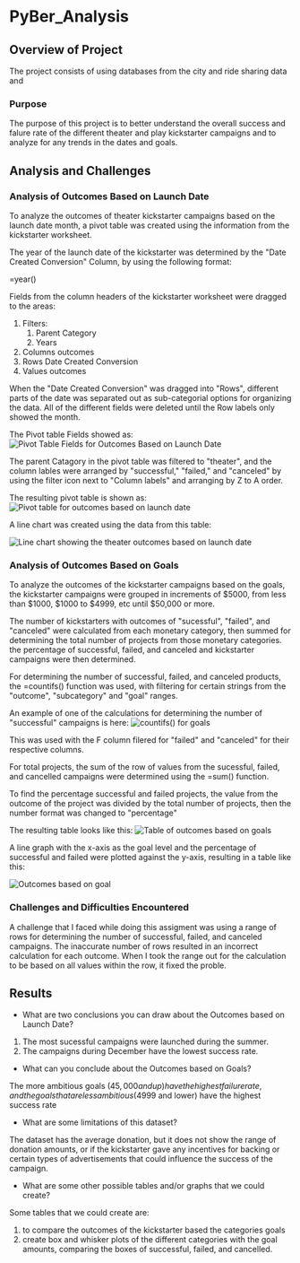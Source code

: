 # PyBer_Analysis

## Overview of Project
The project consists of using databases from the city and ride sharing data and 

### Purpose
The purpose of this project is to better understand the overall success and falure rate of the different theater and play kickstarter campaigns and to analyze for any trends in the dates and goals. 

## Analysis and Challenges

### Analysis of Outcomes Based on Launch Date
To analyze the outcomes of theater kickstarter campaigns based on the launch date month, a pivot table was created using the information from the kickstarter worksheet.

The year of the launch date of the kickstarter was determined by the "Date Created Conversion" Column, by using the following format:

=year()

Fields from the column headers of the kickstarter worksheet were dragged to the areas:

1. Filters:
    1. Parent Category
    2. Years
2. Columns
    outcomes
3. Rows
    Date Created Conversion
4. Values
    outcomes

When the "Date Created Conversion" was dragged into "Rows", different parts of the date was separated out as sub-categorial options for organizing the data. All of the different fields were deleted until the Row labels only showed the month. 

The Pivot table Fields showed as:
![Pivot Table Fields for Outcomes Based on Launch Date](https://github.com/jennymvo/kickstarter-analysis/blob/main/images/launch_date_PivotTableFields.png)

The parent Catagory in the pivot table was filtered to "theater", and the column lables were arranged by "successful," "failed," and "canceled" by using the filter icon next to "Column labels" and arranging by Z to A order. 

The resulting pivot table is shown as:
![Pivot table for outcomes based on launch date](https://github.com/jennymvo/kickstarter-analysis/blob/main/images/launch_date_PivotTable.png)

A line chart was created using the data from this table:

![Line chart showing the theater outcomes based on launch date](https://github.com/jennymvo/kickstarter-analysis/blob/main/resources/Theater_Outcomes_vs_Launch.png)
    
### Analysis of Outcomes Based on Goals
To analyze the outcomes of the kickstarter campaigns based on the goals, the kickstarter campaigns were grouped in increments of $5000, from less than $1000, $1000 to $4999, etc until $50,000 or more. 

The number of kickstarters with outcomes of "sucessful", "failed", and "canceled" were calculated from each monetary category, then summed for determining the total number of projects from those monetary categories. the percentage of successful, failed, and canceled and kickstarter campaigns were then determined. 

For determining the number of successful, failed, and canceled products, the =countifs() function was used, with filtering for certain strings from the "outcome", "subcategory" and "goal" ranges. 

An example of one of the calculations for determining the number of "successful" campaigns is here:
![countifs() for goals](https://github.com/jennymvo/kickstarter-analysis/blob/main/images/countifs_goals.png)

This was used with the F column filered for "failed" and "canceled" for their respective columns. 

For total projects, the sum of the row of values from the sucessful, failed, and cancelled campaigns were determined using the =sum() function. 

To find the percentage successful and failed projects, the value from the outcome of the project was divided by the total number of projects, then the number format was changed to "percentage"

The resulting table looks like this:
![Table of outcomes based on goals](https://github.com/jennymvo/kickstarter-analysis/blob/main/images/table_goals.png)

A line graph with the x-axis as the goal level and the percentage of successful and failed were plotted against the y-axis, resulting in a table like this:

![Outcomes based on goal](https://github.com/jennymvo/kickstarter-analysis/blob/main/resources/Outcomes_vs_Goals.png)

### Challenges and Difficulties Encountered
A challenge that I faced while doing this assigment was using a range of rows for determining the number of successful, failed, and canceled campaigns. The inaccurate number of rows resulted in an incorrect calculation for each outcome. When I took the range out for the calculation to be based on all values within the row, it fixed the proble. 

## Results

- What are two conclusions you can draw about the Outcomes based on Launch Date?

1. The most sucessful campaigns were launched during the summer.
2. The campaigns during December have the lowest success rate. 

- What can you conclude about the Outcomes based on Goals?

The more ambitious goals ($45,000 and up) have the highest failure rate, and the goals that are less ambitious ($4999 and lower) have the highest success rate

- What are some limitations of this dataset?

The dataset has the average donation, but it does not show the range of donation amounts, or if the kickstarter gave any incentives for backing or certain types of advertisements that could influence the success of the campaign. 

- What are some other possible tables and/or graphs that we could create?

Some tables that we could create are:
1. to compare the outcomes of the kickstarter based the categories goals
2. create box and whisker plots of the different categories with the goal amounts, comparing the boxes of successful, failed, and cancelled. 